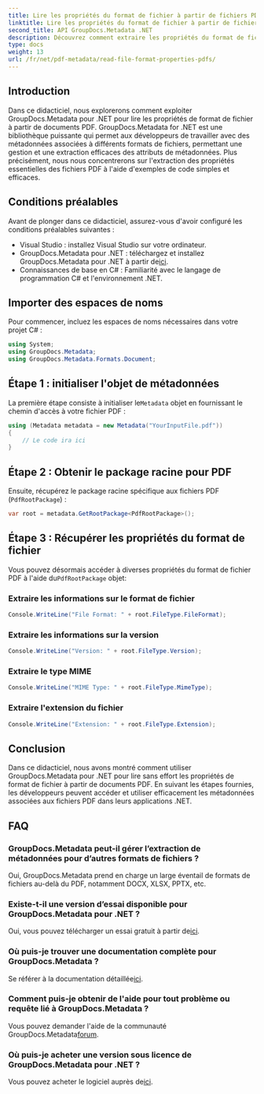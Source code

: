 ```yaml
---
title: Lire les propriétés du format de fichier à partir de fichiers PDF dans .NET
linktitle: Lire les propriétés du format de fichier à partir de fichiers PDF dans .NET
second_title: API GroupDocs.Metadata .NET
description: Découvrez comment extraire les propriétés du format de fichier PDF à l’aide de GroupDocs.Metadata pour .NET. Plongez dans la gestion des métadonnées avec un simple C#.
type: docs
weight: 13
url: /fr/net/pdf-metadata/read-file-format-properties-pdfs/
---
```

## Introduction
Dans ce didacticiel, nous explorerons comment exploiter GroupDocs.Metadata pour .NET pour lire les propriétés de format de fichier à partir de documents PDF. GroupDocs.Metadata for .NET est une bibliothèque puissante qui permet aux développeurs de travailler avec des métadonnées associées à différents formats de fichiers, permettant une gestion et une extraction efficaces des attributs de métadonnées. Plus précisément, nous nous concentrerons sur l'extraction des propriétés essentielles des fichiers PDF à l'aide d'exemples de code simples et efficaces.
## Conditions préalables
Avant de plonger dans ce didacticiel, assurez-vous d'avoir configuré les conditions préalables suivantes :
- Visual Studio : installez Visual Studio sur votre ordinateur.
-  GroupDocs.Metadata pour .NET : téléchargez et installez GroupDocs.Metadata pour .NET à partir de[ici](https://releases.groupdocs.com/metadata/net/).
- Connaissances de base en C# : Familiarité avec le langage de programmation C# et l'environnement .NET.

## Importer des espaces de noms
Pour commencer, incluez les espaces de noms nécessaires dans votre projet C# :
```csharp
using System;
using GroupDocs.Metadata;
using GroupDocs.Metadata.Formats.Document;
```
## Étape 1 : initialiser l'objet de métadonnées
 La première étape consiste à initialiser le`Metadata` objet en fournissant le chemin d'accès à votre fichier PDF :
```csharp
using (Metadata metadata = new Metadata("YourInputFile.pdf"))
{
    // Le code ira ici
}
```
## Étape 2 : Obtenir le package racine pour PDF
Ensuite, récupérez le package racine spécifique aux fichiers PDF (`PdfRootPackage`) :
```csharp
var root = metadata.GetRootPackage<PdfRootPackage>();
```
## Étape 3 : Récupérer les propriétés du format de fichier
 Vous pouvez désormais accéder à diverses propriétés du format de fichier PDF à l'aide du`PdfRootPackage` objet:
### Extraire les informations sur le format de fichier
```csharp
Console.WriteLine("File Format: " + root.FileType.FileFormat);
```
### Extraire les informations sur la version
```csharp
Console.WriteLine("Version: " + root.FileType.Version);
```
### Extraire le type MIME
```csharp
Console.WriteLine("MIME Type: " + root.FileType.MimeType);
```
### Extraire l'extension du fichier
```csharp
Console.WriteLine("Extension: " + root.FileType.Extension);
```

## Conclusion
Dans ce didacticiel, nous avons montré comment utiliser GroupDocs.Metadata pour .NET pour lire sans effort les propriétés de format de fichier à partir de documents PDF. En suivant les étapes fournies, les développeurs peuvent accéder et utiliser efficacement les métadonnées associées aux fichiers PDF dans leurs applications .NET.

## FAQ
### GroupDocs.Metadata peut-il gérer l’extraction de métadonnées pour d’autres formats de fichiers ?
Oui, GroupDocs.Metadata prend en charge un large éventail de formats de fichiers au-delà du PDF, notamment DOCX, XLSX, PPTX, etc.
### Existe-t-il une version d’essai disponible pour GroupDocs.Metadata pour .NET ?
 Oui, vous pouvez télécharger un essai gratuit à partir de[ici](https://releases.groupdocs.com/).
### Où puis-je trouver une documentation complète pour GroupDocs.Metadata ?
 Se référer à la documentation détaillée[ici](https://reference.groupdocs.com/metadata/net/).
### Comment puis-je obtenir de l'aide pour tout problème ou requête lié à GroupDocs.Metadata ?
 Vous pouvez demander l'aide de la communauté GroupDocs.Metadata[forum](https://forum.groupdocs.com/c/metadata/14).
### Où puis-je acheter une version sous licence de GroupDocs.Metadata pour .NET ?
 Vous pouvez acheter le logiciel auprès de[ici](https://purchase.groupdocs.com/buy).